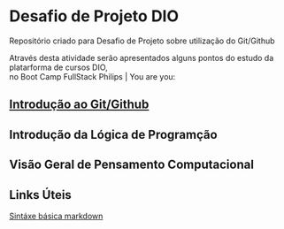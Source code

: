 #  Desafio de Projeto DIO  
Repositório criado para Desafio de Projeto sobre utilização do Git/Github

Através desta atividade serão apresentados alguns
pontos do estudo da platarforma de cursos DIO,  
no Boot Camp FullStack Philips | You are you:

## [Introdução ao Git/Github](https://github.com/Enilson1982/dio-desafio-github-primeiro-repositorio/blob/main/Introdu%C3%A7%C3%A3o%20ao%20Git%20e%20Github/Dicas%20Sobre%20o%20Git%20e%20Github.md)
## Introdução da Lógica de Programção
## Visão Geral de Pensamento Computacional







## Links Úteis
[Sintáxe básica markdown](https://programming.vip/docs/markdown-basic-syntax.html)
